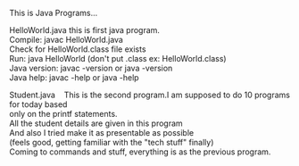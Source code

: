 This is Java Programs...

HelloWorld.java
   this is first java program.<br>
   Compile: javac HelloWorld.java<br>
   Check for HelloWorld.class file exists<br>
   Run: java HelloWorld (don't put .class ex: HelloWorld.class)<br>
   Java version: javac -version or java -version<br>
   Java help: javac -help or java -help<br>

Student.java
&nbsp;&nbsp;&nbsp;This is the second program.I am supposed to do 10 programs for today based<br>
   only on the printf statements.<br>
   All the student details are given in this program<br>
   And also I tried make it as presentable as possible<br>
   (feels good, getting familiar with the "tech stuff" finally)<br>
   Coming to commands and stuff, everything is as the previous program.
   
   
